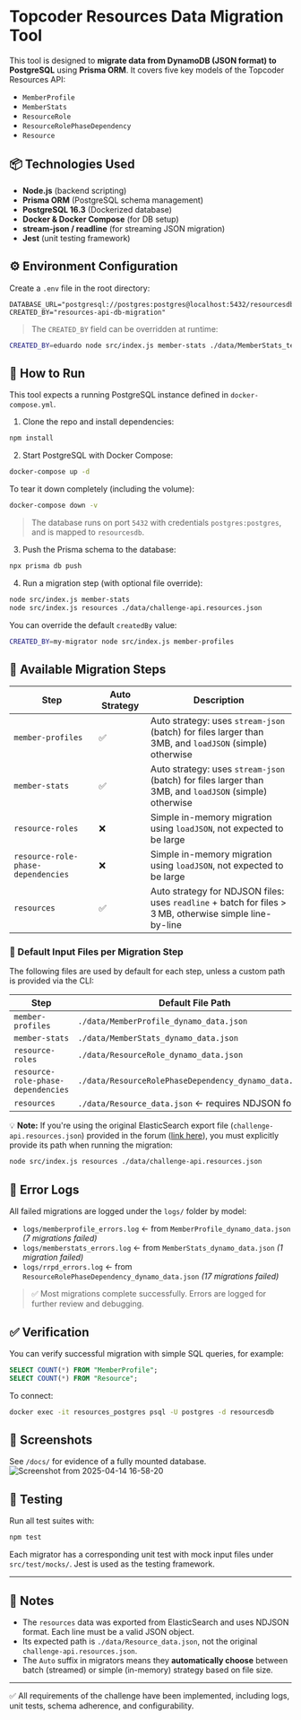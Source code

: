 # Topcoder Resources Data Migration Tool

This tool is designed to **migrate data from DynamoDB (JSON format) to PostgreSQL** using **Prisma ORM**. It covers five key models of the Topcoder Resources API:

- `MemberProfile`
- `MemberStats`
- `ResourceRole`
- `ResourceRolePhaseDependency`
- `Resource`

## 📦 Technologies Used
- **Node.js** (backend scripting)
- **Prisma ORM** (PostgreSQL schema management)
- **PostgreSQL 16.3** (Dockerized database)
- **Docker & Docker Compose** (for DB setup)
- **stream-json / readline** (for streaming JSON migration)
- **Jest** (unit testing framework)

## ⚙️ Environment Configuration
Create a `.env` file in the root directory:

```env
DATABASE_URL="postgresql://postgres:postgres@localhost:5432/resourcesdb"
CREATED_BY="resources-api-db-migration"
```

> The `CREATED_BY` field can be overridden at runtime:
```bash
CREATED_BY=eduardo node src/index.js member-stats ./data/MemberStats_test.json
```

## 🚀 How to Run

This tool expects a running PostgreSQL instance defined in `docker-compose.yml`.

1. Clone the repo and install dependencies:

```bash
npm install
```

2. Start PostgreSQL with Docker Compose:

```bash
docker-compose up -d
```

To tear it down completely (including the volume):

```bash
docker-compose down -v
```

> The database runs on port `5432` with credentials `postgres:postgres`, and is mapped to `resourcesdb`.

3. Push the Prisma schema to the database:

```bash
npx prisma db push
```

4. Run a migration step (with optional file override):

```bash
node src/index.js member-stats
node src/index.js resources ./data/challenge-api.resources.json
```

You can override the default `createdBy` value:

```bash
CREATED_BY=my-migrator node src/index.js member-profiles
```

## 🧩 Available Migration Steps

| Step                                | Auto Strategy | Description                                                                                       |
|-------------------------------------|---------------|---------------------------------------------------------------------------------------------------|
| `member-profiles`                  | ✅            | Auto strategy: uses `stream-json` (batch) for files larger than 3MB, and `loadJSON` (simple) otherwise |
| `member-stats`                     | ✅            | Auto strategy: uses `stream-json` (batch) for files larger than 3MB, and `loadJSON` (simple) otherwise |
| `resource-roles`                   | ❌            | Simple in-memory migration using `loadJSON`, not expected to be large                             |
| `resource-role-phase-dependencies` | ❌            | Simple in-memory migration using `loadJSON`, not expected to be large                             |
| `resources`                        | ✅            | Auto strategy for NDJSON files: uses `readline` + batch for files > 3 MB, otherwise simple line-by-line       |

### 📁 Default Input Files per Migration Step

The following files are used by default for each step, unless a custom path is provided via the CLI:

| Step                                | Default File Path                                             |
|-------------------------------------|----------------------------------------------------------------|
| `member-profiles`                  | `./data/MemberProfile_dynamo_data.json`                       |
| `member-stats`                     | `./data/MemberStats_dynamo_data.json`                         |
| `resource-roles`                   | `./data/ResourceRole_dynamo_data.json`                        |
| `resource-role-phase-dependencies` | `./data/ResourceRolePhaseDependency_dynamo_data.json`         |
| `resources`                        | `./data/Resource_data.json` ← requires NDJSON format          |

💡 **Note:** If you're using the original ElasticSearch export file (`challenge-api.resources.json`) provided in the forum ([link here](https://drive.google.com/file/d/1F8YW-fnKjn8tt5a0_Z-QenZIHPiP3RK7/view?usp=sharing)), you must explicitly provide its path when running the migration:

```bash
node src/index.js resources ./data/challenge-api.resources.json
```

## 📒 Error Logs
All failed migrations are logged under the `logs/` folder by model:

- `logs/memberprofile_errors.log` ← from `MemberProfile_dynamo_data.json` *(7 migrations failed)*
- `logs/memberstats_errors.log` ← from `MemberStats_dynamo_data.json` *(1 migration failed)*
- `logs/rrpd_errors.log` ← from `ResourceRolePhaseDependency_dynamo_data.json` *(17 migrations failed)*

> ✅ Most migrations complete successfully. Errors are logged for further review and debugging.

## ✅ Verification
You can verify successful migration with simple SQL queries, for example:
```sql
SELECT COUNT(*) FROM "MemberProfile";
SELECT COUNT(*) FROM "Resource";
```
To connect:
```bash
docker exec -it resources_postgres psql -U postgres -d resourcesdb
```

## 📸 Screenshots
See `/docs/` for evidence of a fully mounted database.
![Screenshot from 2025-04-14 16-58-20](https://github.com/user-attachments/assets/8fb66fb8-3db1-4b51-bb29-c1db7b207689)

## 🧪 Testing

Run all test suites with:

```bash
npm test
```

Each migrator has a corresponding unit test with mock input files under `src/test/mocks/`. Jest is used as the testing framework.

---

## 📝 Notes
- The `resources` data was exported from ElasticSearch and uses NDJSON format. Each line must be a valid JSON object.
- Its expected path is `./data/Resource_data.json`, not the original `challenge-api.resources.json`.
- The `Auto` suffix in migrators means they **automatically choose** between batch (streamed) or simple (in-memory) strategy based on file size.

---

✅ All requirements of the challenge have been implemented, including logs, unit tests, schema adherence, and configurability.

